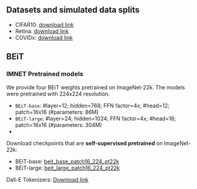 ## Datasets and simulated data splits
- CIFAR10: [download link](https://drive.google.com/drive/folders/1ZErR7RMSVImkzYzz0hLl25f9agJwp0Zx)
- Retina: [download link](https://drive.google.com/file/d/1eVcT_IRF8n3sLNyZS-JT4iU-1C19QIOh/view?usp=sharing)
- COVIDx: [download link](https://drive.google.com/file/d/1mMJc4yXGKt6L3vkdcUFXZyUOvmFvG2Px/view?usp=sharing)

## BEiT
### IMNET Pretrained models
We provide four BEiT weights pretrained on ImageNet-22k. The models were pretrained with 224x224 resolution.

- `BEiT-base`: #layer=12; hidden=768; FFN factor=4x; #head=12; patch=16x16 (#parameters: 86M)
- `BEiT-large`: #layer=24; hidden=1024; FFN factor=4x; #head=16; patch=16x16 (#parameters: 304M)
- 
Download checkpoints that are **self-supervised pretrained** on ImageNet-22k:
- BEiT-base: [beit_base_patch16_224_pt22k](https://unilm.blob.core.windows.net/beit/beit_base_patch16_224_pt22k.pth)
- BEiT-large: [beit_large_patch16_224_pt22k](https://unilm.blob.core.windows.net/beit/beit_large_patch16_224_pt22k.pth)

Dall-E Tokenizers: [Download link](https://drive.google.com/file/d/1DkXJTQC7ELCoBUwq8j4XNoxe7dkPUEdr/view?usp=sharing)
